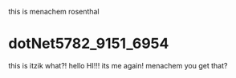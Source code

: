 this is menachem rosenthal
# dotNet5782_9151_6954
this is itzik what?!
hello
HI!!!
its me again!
menachem you get that?